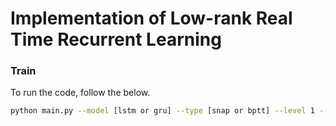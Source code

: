 # Implementation of Low-rank Real Time Recurrent Learning

### Train
To run the code, follow the below.
```sh
python main.py --model [lstm or gru] --type [snap or bptt] --level 1 --online true --recurrent-density 1 --inout-density 1
```
